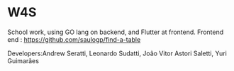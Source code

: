 # W4S
School work, using GO lang on backend, and Flutter at frontend. 
Frontend end : https://github.com/saulogp/find-a-table



Developers:Andrew Seratti, Leonardo Sudatti, João Vitor Astori Saletti, Yuri Guimarães
